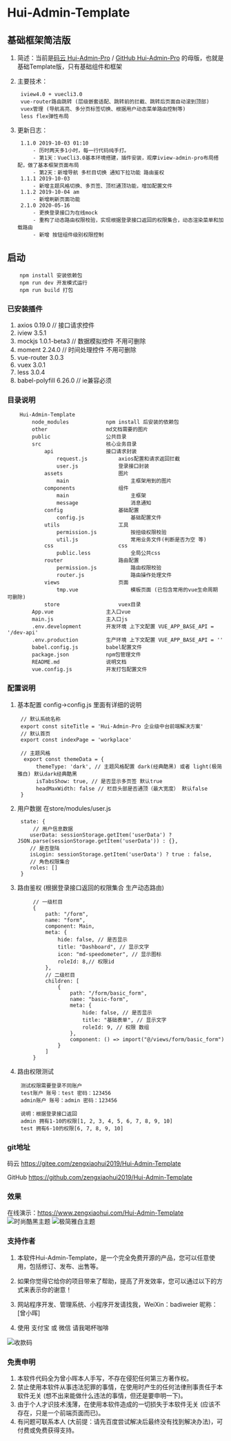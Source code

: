 # Hui-Admin-Template
## 基础框架简洁版
        
1. 简述：当前是[码云 Hui-Admin-Pro](https://gitee.com/zengxiaohui2019/Hui-Admin-Pro) /
[GitHub Hui-Admin-Pro](https://gitgub.com/zengxiaohui2019/Hui-Admin-Pro) 的母版，也就是基础Template版，只有基础组件和框架
    
2. 主要技术：

        iview4.0 + vuecli3.0
        vue-router路由跳转 (层级嵌套适配、跳转前的拦截、跳转后页面自动滚到顶部)
        vuex管理 (导航高亮、多分页标签切换、根据用户动态菜单路由控制等)
        less flex弹性布局
        
3. 更新日志：
        
        1.1.0 2019-10-03 01:10
            - 历时两天多1小时，每一行代码纯手打。
            - 第1天：VueCli3.0基本环境搭建，插件安装，观摩iview-admin-pro布局搭配，做了基本框架页面布局
            - 第2天：新增导航 多栏目切换 通知下拉功能 路由鉴权
        1.1.1 2019-10-03
            - 新增主题风格切换、多页签、顶栏通顶功能，增加配置文件
        1.1.2 2019-10-04 am
            - 新增刷新页面功能
        2.1.0 2020-05-16
            - 更换登录接口为在线mock
            - 重构了动态路由权限校验，实现根据登录接口返回的权限集合，动态渲染菜单和加载路由
            - 新增 按钮组件级别权限控制

## 启动 

        npm install 安装依赖包
        npm run dev 开发模式运行
        npm run build 打包
        
### 已安装插件
1. axios 0.19.0 // 接口请求控件
2. iview 3.5.1
3. mockjs 1.0.1-beta3 // 数据模拟控件 不用可删除
4. moment 2.24.0 // 时间处理控件 不用可删除
5. vue-router 3.0.3
6. vuex 3.0.1
7. less 3.0.4
8. babel-polyfill 6.26.0 // ie兼容必须

### 目录说明

        Hui-Admin-Template
            node_modules            npm install 后安装的依赖包
            other                   md文档需要的图片
            public                  公共目录
            src                     核心业务目录
                api                 接口请求封装
                    request.js          axios配置和请求返回拦截
                    user.js             登录接口封装
                assets                  图片
                    main                    主框架用到的图片
                components              组件
                    main                    主框架
                    message                 消息通知
                config                  基础配置
                    config.js               基础配置文件
                utils                   工具
                    permission.js           按扭级权限校验
                    util.js                 常用业务文件(判断是否为空 等)
                css                     css
                    public.less             全局公共css
                router                  路由配置
                    permission.js           路由权限校验
                    router.js               路由操作处理文件
                views                   页面
                    tmp.vue                 模板页面 (已包含常用的vue生命周期 可删除)
                store                   vuex目录
            App.vue                 主入口vue
            main.js                 主入口js
            .env.development        开发环境 上下文配置 VUE_APP_BASE_API = '/dev-api'
            .env.production         生产环境 上下文配置 VUE_APP_BASE_API = ''
            babel.config.js         babel配置文件
            package.json            npm包管理文件
            README.md               说明文档
            vue.config.js           开发打包配置文件
        
### 配置说明

1. 基本配置 config->config.js 里面有详细的说明
        
        // 默认系统名称
        export const siteTitle = 'Hui-Admin-Pro 企业级中台前端解决方案'
        // 默认首页
        export const indexPage = 'workplace'
        
        // 主题风格
         export const themeData = {
             themeType: 'dark', // 主题风格配置 dark(经典酷黑) 或者 light(极简雅白) 默认dark经典酷黑
             isTabsShow: true, // 是否显示多页签 默认true
             headMaxWidth: false // 栏目头部是否通顶（最大宽度） 默认false
        }
        
2. 用户数据 在store/modules/user.js
        
        state: {
            // 用户信息数据
           userData: sessionStorage.getItem('userData') ? JSON.parse(sessionStorage.getItem('userData')) : {},
           // 是否登陆
           isLogin: sessionStorage.getItem('userData') ? true : false,
           // 角色权限集合
           roles: []
        }
    
3. 路由鉴权 (根据登录接口返回的权限集合 生产动态路由)

            // 一级栏目
            {
                path: "/form",
                name: "form",
                component: Main,
                meta: {
                    hide: false, // 是否显示
                    title: "Dashboard", // 显示文字
                    icon: "md-speedometer", // 显示图标
                    roleId: 8,// 权限id
                },
                // 二级栏目
                children: [
                    {
                        path: "/form/basic_form",
                        name: "basic-form",
                        meta: {
                            hide: false, // 是否显示
                            title: "基础表单", // 显示文字
                            roleId: 9, // 权限 数组
                        },
                        component: () => import("@/views/form/basic_form")
                    }
                ]
            }
4. 路由权限测试

        测试权限需要登录不同账户
        test账户 账号：test 密码：123456
        admin账户 账号：admin 密码：123456
        
        说明：根据登录接口返回
        admin 拥有1-10的权限[1, 2, 3, 4, 5, 6, 7, 8, 9, 10]
        test 拥有6-10的权限[6, 7, 8, 9, 10]
        
### git地址
码云 https://gitee.com/zengxiaohui2019/Hui-Admin-Template

GitHub https://github.com/zengxiaohui2019/Hui-Admin-Template

### 效果

在线演示：https://www.zengxiaohui.com/Hui-Admin-Template
![时尚酷黑主题](other/admin1.jpg)
![极简雅白主题](other/admin2.jpg)

### 支持作者

1. 本软件Hui-Admin-Template，是一个完全免费开源的产品，您可以任意使用，包括修订、发布、出售等。
2. 如果你觉得它给你的项目带来了帮助，提高了开发效率，您可以通过以下的方式来表示你的谢意！
3. 网站程序开发、管理系统、小程序开发请找我，WeiXin：badiweier  昵称：[曾小晖]

4. 使用 支付宝 或 微信 请我喝杯咖啡

![收款码](https://gitee.com/zengxiaohui2019/Hui-Admin-Pro/raw/master/other/skm.jpg)
     
### 免责申明

1. 本软件代码全为曾小晖本人手写，不存在侵犯任何第三方著作权。
2. 禁止使用本软件从事违法犯罪的事情，在使用时产生的任何法律刑事责任于本软件无关 (想不出来能做什么违法的事情，但还是要申明一下)。
3. 由于个人才识技术浅薄，在使用本软件造成的一切损失于本软件无关 (应该不存在，只是一个前端页面而已)。
4. 有问题可联系本人 (大前提：请先百度尝试解决后最终没有找到解决办法)，可付费或免费获得支持。
